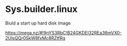 # Sys.builder.linux
Biuld a start up hard disk image



https://mega.nz/#!9nYS3RbC!B24GKDEI32REa36mVX0-2UlsQQr0SkW8fxMc8RZtfRg



